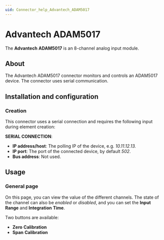 ```yaml
---
uid: Connector_help_Advantech_ADAM5017
---
```


# Advantech ADAM5017

The **Advantech** **ADAM5017** is an 8-channel analog input module.

## About

The Advantech ADAM5017 connector monitors and controls an ADAM5017 device. The connector uses serial communication.

## Installation and configuration

### Creation

This connector uses a serial connection and requires the following input during element creation:

**SERIAL CONNECTION**:

- **IP address/host**: The polling IP of the device, e.g. *10.11.12.13.*
- **IP port**: The port of the connected device, by default *502*.
- **Bus address**: Not used.

## Usage

### General page

On this page, you can view the value of the different channels. The state of the channel can also be *enabled* or *disabled*, and you can set the **Input** **Range** and **Integration** **Time**.

Two buttons are available:

- **Zero** **Calibration**
- **Span** **Calibration**
